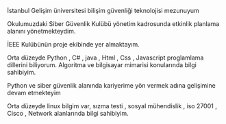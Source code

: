 İstanbul Gelişim üniversitesi bilişim güvenliği teknolojisi mezunuyum

Okulumuzdaki Siber Güvenlik Kulübü yönetim kadrosunda etkinlik planlama alanını yönetmekteydim.

İEEE Kulübünün proje ekibinde yer almaktayım.

Orta düzeyde Python , C# , java , Html , Css , Javascript proglamlama dillerini biliyorum. Algoritma ve bilgisayar mimarisi konularında bilgi sahibiyim.
 
Python ve siber güvenlik alanında kariyerime yön vermek adına gelişimine devam etmekteyim


Orta düzeyde linux bilgim var, sızma testi , sosyal mühendislik , iso 27001 , Cisco , Network alanlarında bilgi sahibiyim.
